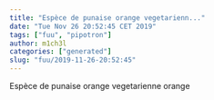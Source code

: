 ```yaml
---
title: "Espèce de punaise orange vegetarienn..."
date: "Tue Nov 26 20:52:45 CET 2019"
tags: ["fuu", "pipotron"]
author: m1ch3l
categories: ["generated"]
slug: "fuu/2019-11-26-20:52:45"
---
```


Espèce de punaise orange vegetarienne orange
